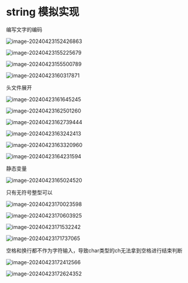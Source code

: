 # string 模拟实现

编写文字的编码



![image-20240423152426863](C:\Users\30780\AppData\Roaming\Typora\typora-user-images\image-20240423152426863.png)

![image-20240423155225679](C:\Users\30780\AppData\Roaming\Typora\typora-user-images\image-20240423155225679.png)

![image-20240423155500789](C:\Users\30780\AppData\Roaming\Typora\typora-user-images\image-20240423155500789.png)

![image-20240423160317871](C:\Users\30780\AppData\Roaming\Typora\typora-user-images\image-20240423160317871.png)

头文件展开

![image-20240423161645245](C:\Users\30780\AppData\Roaming\Typora\typora-user-images\image-20240423161645245.png)

![image-20240423162501260](C:\Users\30780\AppData\Roaming\Typora\typora-user-images\image-20240423162501260.png)

![image-20240423162739444](C:\Users\30780\AppData\Roaming\Typora\typora-user-images\image-20240423162739444.png)

![image-20240423163242413](C:\Users\30780\AppData\Roaming\Typora\typora-user-images\image-20240423163242413.png)

![image-20240423163320960](C:\Users\30780\AppData\Roaming\Typora\typora-user-images\image-20240423163320960.png)

 

![image-20240423164231594](C:\Users\30780\AppData\Roaming\Typora\typora-user-images\image-20240423164231594.png)

静态变量

![image-20240423165024520](C:\Users\30780\AppData\Roaming\Typora\typora-user-images\image-20240423165024520.png)

只有无符号整型可以

![image-20240423170023598](C:\Users\30780\AppData\Roaming\Typora\typora-user-images\image-20240423170023598.png)

![image-20240423170603925](C:\Users\30780\AppData\Roaming\Typora\typora-user-images\image-20240423170603925.png)

![image-20240423171532242](C:\Users\30780\AppData\Roaming\Typora\typora-user-images\image-20240423171532242.png)

![image-20240423171737065](C:\Users\30780\AppData\Roaming\Typora\typora-user-images\image-20240423171737065.png)

空格和换行都不作为字符输入，导致char类型的ch无法拿到空格进行结束判断

![image-20240423172412566](C:\Users\30780\AppData\Roaming\Typora\typora-user-images\image-20240423172412566.png)

![image-20240423172624352](C:\Users\30780\AppData\Roaming\Typora\typora-user-images\image-20240423172624352.png)
